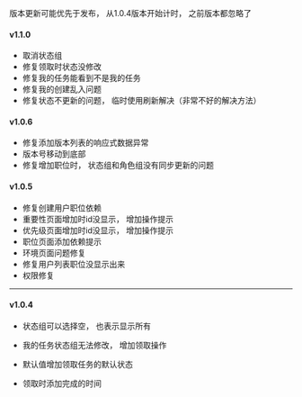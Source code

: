 版本更新可能优先于发布， 从1.0.4版本开始计时， 之前版本都忽略了



#### v1.1.0

- 取消状态组
- 修复领取时状态没修改
- 修复我的任务能看到不是我的任务
- 修复我的创建乱入问题
- 修复状态不更新的问题， 临时使用刷新解决（非常不好的解决方法）



#### v1.0.6

- 修复添加版本列表的响应式数据异常
- 版本号移动到底部
- 修复增加职位时， 状态组和角色组没有同步更新的问题



#### v1.0.5

- 修复创建用户职位依赖
- 重要性页面增加时id没显示， 增加操作提示
- 优先级页面增加时id没显示， 增加操作提示
- 职位页面添加依赖提示
- 环境页面问题修复
- 修复用户列表职位没显示出来
- 权限修复

-----------------------------------------------------

#### v1.0.4

- 状态组可以选择空， 也表示显示所有

- 我的任务状态组无法修改， 增加领取操作
- 默认值增加领取任务的默认状态
- 领取时添加完成的时间

